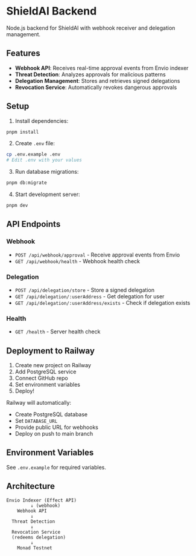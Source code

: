 # ShieldAI Backend

Node.js backend for ShieldAI with webhook receiver and delegation management.

## Features

- **Webhook API**: Receives real-time approval events from Envio indexer
- **Threat Detection**: Analyzes approvals for malicious patterns
- **Delegation Management**: Stores and retrieves signed delegations
- **Revocation Service**: Automatically revokes dangerous approvals

## Setup

1. Install dependencies:
```bash
pnpm install
```

2. Create `.env` file:
```bash
cp .env.example .env
# Edit .env with your values
```

3. Run database migrations:
```bash
pnpm db:migrate
```

4. Start development server:
```bash
pnpm dev
```

## API Endpoints

### Webhook
- `POST /api/webhook/approval` - Receive approval events from Envio
- `GET /api/webhook/health` - Webhook health check

### Delegation
- `POST /api/delegation/store` - Store a signed delegation
- `GET /api/delegation/:userAddress` - Get delegation for user
- `GET /api/delegation/:userAddress/exists` - Check if delegation exists

### Health
- `GET /health` - Server health check

## Deployment to Railway

1. Create new project on Railway
2. Add PostgreSQL service
3. Connect GitHub repo
4. Set environment variables
5. Deploy!

Railway will automatically:
- Create PostgreSQL database
- Set `DATABASE_URL`
- Provide public URL for webhooks
- Deploy on push to main branch

## Environment Variables

See `.env.example` for required variables.

## Architecture

```
Envio Indexer (Effect API)
         ↓ (webhook)
    Webhook API
         ↓
  Threat Detection
         ↓
  Revocation Service
  (redeems delegation)
         ↓
    Monad Testnet
```
